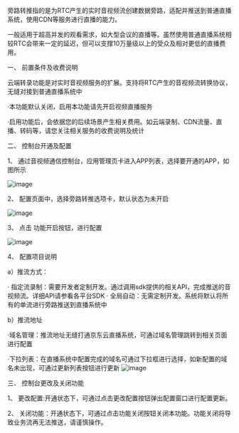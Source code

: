 旁路转推指的是为RTC产生的实时音视频流创建数据旁路，适配并推送到普通直播系统，使用CDN等服务进行直播的能力。

一般适用于超高并发的观看需求，如大型会议的直播等。虽然使用普通直播系统相较RTC会带来一定的延迟，但可以支撑10万量级以上的受众及相对更低的直播费用。

一、 前置条件及收费说明

云端转录功能是对实时音视频服务的扩展。支持将RTC产生的音视频流转换协议，无缝对接到普通直播系统中

·本功能默认关闭，启用本功能请先开启视频直播服务

·启用功能后，会依据您的后续场景产生相关费用。如云端录制、CDN流量、直播、转码等，请您关注相关服务的收费说明及统计

二、 控制台开通及配置

1、 通过音视频通信控制台，应用管理页卡进入APP列表，选择要开通的APP，如图所示

![image](https://user-images.githubusercontent.com/89631429/138047797-0d1312fa-e799-4bb7-8089-b8c782c2a1e7.png)


2、 配置页面中，选择旁路转推选项卡，默认状态为未开启

![image](https://user-images.githubusercontent.com/89631429/138047857-20ec6436-50bc-4861-9f2b-5fe16fca9acb.png)


3、 点击 功能开启按钮，进行配置

![image](https://user-images.githubusercontent.com/89631429/138047913-4089f08e-4b18-42dc-bee6-50cdca1e7b91.png)


4、 配置项目说明

a）推流方式：

· 指定流录制：需要开发者定制开发。通过调用sdk提供的相关API，完成推送的音视频流。详细API请参看各平台SDK
· 全局自动：无需定制开发。系统将默认将所有的单流进行旁路推送到直播系统中

b）推流地址

·域名管理：推流地址无缝打通京东云直播系统，可通过域名管理跳转到相关页面进行配置

·下拉列表：在直播系统中配置完成的域名可通过下拉框进行选择，如新配置的域名未出现，可通过更新列表按钮进行更新
![image](https://user-images.githubusercontent.com/89631429/138051936-a7353e08-9742-47ff-95b4-13b79d5c4953.png)



三、 控制台更改及关闭功能

1、 更改配置:开通状态下，可通过点击更改配置按钮弹出配置窗口进行配置更新。

2、 关闭功能：开通状态下，可通过点击功能关闭按钮关闭本功能。功能关闭将导致业务流再无法推送，请谨慎操作。





















